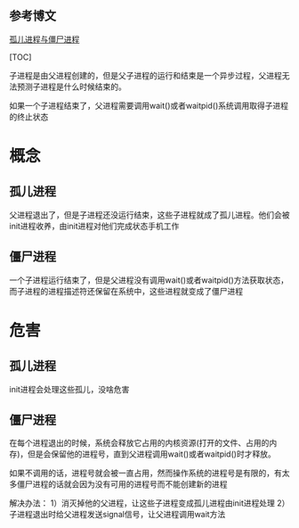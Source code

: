 ## 参考博文
[孤儿进程与僵尸进程](https://www.cnblogs.com/anker/p/3271773.html)

[TOC]

子进程是由父进程创建的，但是父子进程的运行和结束是一个异步过程，父进程无法预测子进程是什么时候结束的。

如果一个子进程结束了，父进程需要调用wait()或者waitpid()系统调用取得子进程的终止状态

# 概念
## 孤儿进程
父进程退出了，但是子进程还没运行结束，这些子进程就成了孤儿进程。他们会被init进程收养，由init进程对他们完成状态手机工作

## 僵尸进程
一个子进程运行结束了，但是父进程没有调用wait()或者waitpid()方法获取状态，而子进程的进程描述符还保留在系统中，这些进程就变成了僵尸进程

# 危害
## 孤儿进程
init进程会处理这些孤儿，没啥危害


## 僵尸进程
在每个进程退出的时候，系统会释放它占用的内核资源(打开的文件、占用的内存)，但是会保留他的进程号，直到父进程调用wait()或者waitpid()时才释放。

如果不调用的话，进程号就会被一直占用，然而操作系统的进程号是有限的，有太多僵尸进程的话就会因为没有可用的进程号而不能创建新的进程

解决办法：
1）消灭掉他的父进程，让这些子进程变成孤儿进程由init进程处理
2）子进程退出时给父进程发送signal信号，让父进程调用wait方法
